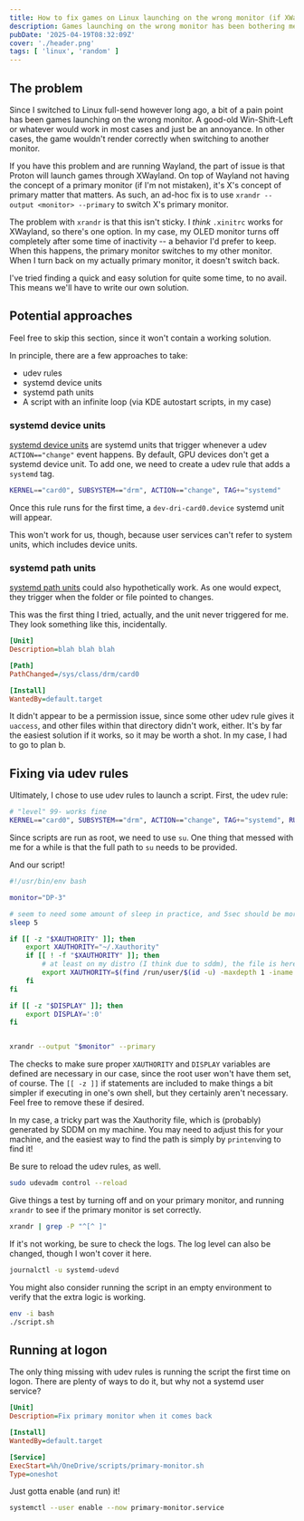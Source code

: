 ```yaml
---
title: How to fix games on Linux launching on the wrong monitor (if XWayland)
description: Games launching on the wrong monitor has been bothering me since forever...
pubDate: '2025-04-19T08:32:09Z'
cover: './header.png'
tags: [ 'linux', 'random' ]
---
```


## The problem
Since I switched to Linux full-send however long ago,
a bit of a pain point has been games launching on the wrong monitor.
A good-old <kdb>Win-Shift-Left</kbd> or whatever would work in most cases and just be an annoyance.
In other cases, the game wouldn't render correctly when switching to another monitor.

If you have this problem and are running Wayland, the part of issue is that Proton will launch games through XWayland.
On top of Wayland not having the concept of a primary monitor (if I'm not mistaken),
it's X's concept of primary matter that matters.
As such, an ad-hoc fix is to use `xrandr --output <monitor> --primary` to switch X's primary monitor.

The problem with `xrandr` is that this isn't sticky. I *think* `.xinitrc` works for XWayland, so there's one option.
In my case, my OLED monitor turns off completely after some time of inactivity -- a behavior I'd prefer to keep.
When this happens, the primary monitor switches to my other monitor.
When I turn back on my actually primary monitor, it doesn't switch back.

I've tried finding a quick and easy solution for quite some time, to no avail.
This means we'll have to write our own solution.

## Potential approaches
Feel free to skip this section, since it won't contain a working solution.

In principle, there are a few approaches to take:
* udev rules
* systemd device units
* systemd path units
* A script with an infinite loop (via KDE autostart scripts, in my case)

### systemd device units
[systemd device units](https://www.freedesktop.org/software/systemd/man/latest/systemd.device.html)
are systemd units that trigger whenever a udev `ACTION=="change"` event happens.
By default, GPU devices don't get a systemd device unit.
To add one, we need to create a udev rule that adds a `systemd` tag.

```sh
KERNEL=="card0", SUBSYSTEM=="drm", ACTION=="change", TAG+="systemd"
```

Once this rule runs for the first time, a `dev-dri-card0.device` systemd unit will appear.

This won't work for us, though, because user services can't refer to system units, which includes device units.

### systemd path units
[systemd path units](https://www.freedesktop.org/software/systemd/man/latest/systemd.path.html)
could also hypothetically work.
As one would expect, they trigger when the folder or file pointed to changes.

This was the first thing I tried, actually, and the unit never triggered for me.
They look something like this, incidentally.
```ini
[Unit]
Description=blah blah blah

[Path]
PathChanged=/sys/class/drm/card0

[Install]
WantedBy=default.target
```

It didn't appear to be a permission issue, since some other udev rule gives it `uaccess`,
and other files within that directory didn't work, either.
It's by far the easiest solution if it works, so it may be worth a shot.
In my case, I had to go to plan b.

## Fixing via udev rules
Ultimately, I chose to use udev rules to launch a script.
First, the udev rule:

```sh
# "level" 99- works fine
KERNEL=="card0", SUBSYSTEM=="drm", ACTION=="change", TAG+="systemd", RUN+="/usr/bin/su tim -c '/home/tim/primary-monitor.sh'"
```

Since scripts are run as root, we need to use `su`.
One thing that messed with me for a while is that the full path to `su` needs to be provided.

And our script!

```bash
#!/usr/bin/env bash

monitor="DP-3"

# seem to need some amount of sleep in practice, and 5sec should be more than enough
sleep 5

if [[ -z "$XAUTHORITY" ]]; then
    export XAUTHORITY="~/.Xauthority"
    if [[ ! -f "$XAUTHORITY" ]]; then
        # at least on my distro (I think due to sddm), the file is here
        export XAUTHORITY=$(find /run/user/$(id -u) -maxdepth 1 -iname 'xauth*' 2>/dev/null | head -n 1)
    fi
fi

if [[ -z "$DISPLAY" ]]; then
    export DISPLAY=':0'
fi


xrandr --output "$monitor" --primary
```

The checks to make sure proper `XAUTHORITY` and `DISPLAY` variables are defined are necessary in our case,
since the root user won't have them set, of course.
The `[[ -z ]]` if statements are included to make things a bit simpler if executing in one's own shell,
but they certainly aren't necessary. Feel free to remove these if desired.

In my case, a tricky part was the Xauthority file, which is (probably) generated by SDDM on my machine.
You may need to adjust this for your machine,
and the easiest way to find the path is simply by `printenv`ing to find it!

Be sure to reload the udev rules, as well.

```sh
sudo udevadm control --reload
```

Give things a test by turning off and on your primary monitor,
and running `xrandr` to see if the primary monitor is set correctly.

```sh
xrandr | grep -P "^[^ ]"
```

If it's not working, be sure to check the logs. The log level can also be changed, though I won't cover it here.

```sh
journalctl -u systemd-udevd
```

You might also consider running the script in an empty environment to verify that the extra logic is working.

```sh
env -i bash
./script.sh
```

## Running at logon
The only thing missing with udev rules is running the script the first time on logon.
There are plenty of ways to do it, but why not a systemd user service?

```ini
[Unit]
Description=Fix primary monitor when it comes back

[Install]
WantedBy=default.target

[Service]
ExecStart=%h/OneDrive/scripts/primary-monitor.sh
Type=oneshot
```

Just gotta enable (and run) it!

```sh
systemctl --user enable --now primary-monitor.service
```
